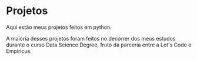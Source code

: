 # Projetos
Aqui estão meus projetos feitos em python.

A maioria desses projetos foram feitos no decorrer dos meus estudos durante o curso Data Science Degree, fruto da parceria entre a Let's Code e Empiricus.
